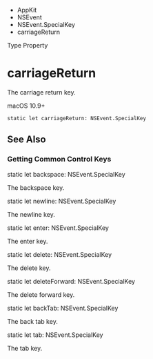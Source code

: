 

- AppKit
- NSEvent
- NSEvent.SpecialKey
-  carriageReturn 

Type Property

# carriageReturn

The carriage return key.

macOS 10.9+

``` source
static let carriageReturn: NSEvent.SpecialKey
```

## See Also

### Getting Common Control Keys

static let backspace: NSEvent.SpecialKey

The backspace key.

static let newline: NSEvent.SpecialKey

The newline key.

static let enter: NSEvent.SpecialKey

The enter key.

static let delete: NSEvent.SpecialKey

The delete key.

static let deleteForward: NSEvent.SpecialKey

The delete forward key.

static let backTab: NSEvent.SpecialKey

The back tab key.

static let tab: NSEvent.SpecialKey

The tab key.

